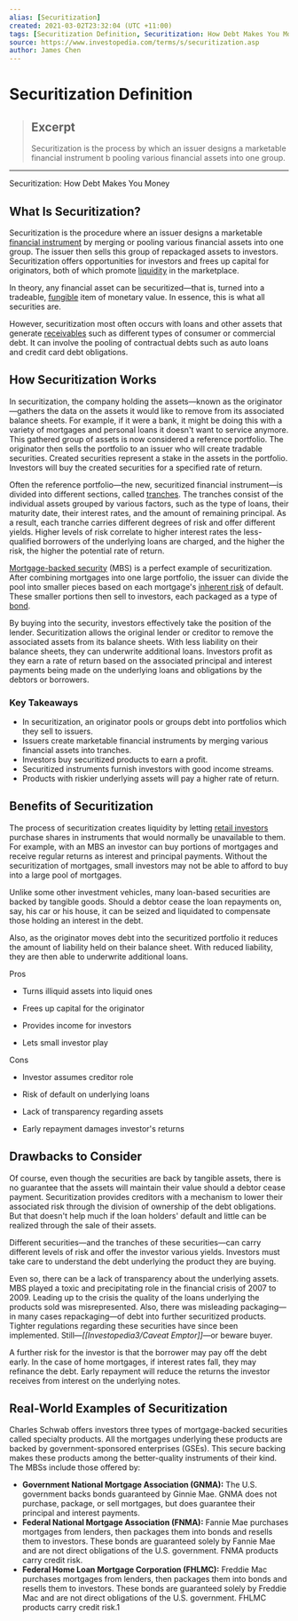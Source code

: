 ```yaml
---
alias: [Securitization]
created: 2021-03-02T23:32:04 (UTC +11:00)
tags: [Securitization Definition, Securitization: How Debt Makes You Money]
source: https://www.investopedia.com/terms/s/securitization.asp
author: James Chen
---
```


# Securitization Definition

> ## Excerpt
> Securitization is the process by which an issuer designs a marketable financial instrument b pooling various financial assets into one group.

---

Securitization: How Debt Makes You Money
## What Is Securitization?

Securitization is the procedure where an issuer designs a marketable [financial instrument](https://www.investopedia.com/terms/f/financialinstrument.asp) by merging or pooling various financial assets into one group. The issuer then sells this group of repackaged assets to investors. Securitization offers opportunities for investors and frees up capital for originators, both of which promote [liquidity](https://www.investopedia.com/terms/l/liquidity.asp) in the marketplace.

In theory, any financial asset can be securitized—that is, turned into a tradeable, [fungible](https://www.investopedia.com/terms/f/fungibility.asp) item of monetary value. In essence, this is what all securities are.

However, securitization most often occurs with loans and other assets that generate [receivables](https://www.investopedia.com/terms/r/receivables.asp) such as different types of consumer or commercial debt. It can involve the pooling of contractual debts such as auto loans and credit card debt obligations.

## How Securitization Works

In securitization, the company holding the assets—known as the originator—gathers the data on the assets it would like to remove from its associated balance sheets. For example, if it were a bank, it might be doing this with a variety of mortgages and personal loans it doesn't want to service anymore. This gathered group of assets is now considered a reference portfolio. The originator then sells the portfolio to an issuer who will create tradable securities. Created securities represent a stake in the assets in the portfolio. Investors will buy the created securities for a specified rate of return.

Often the reference portfolio—the new, securitized financial instrument—is divided into different sections, called [tranches](https://www.investopedia.com/terms/t/tranches.asp). The tranches consist of the individual assets grouped by various factors, such as the type of loans, their maturity date, their interest rates, and the amount of remaining principal. As a result, each tranche carries different degrees of risk and offer different yields. Higher levels of risk correlate to higher interest rates the less-qualified borrowers of the underlying loans are charged, and the higher the risk, the higher the potential rate of return.

[Mortgage-backed security](https://www.investopedia.com/terms/m/mbs.asp) (MBS) is a perfect example of securitization. After combining mortgages into one large portfolio, the issuer can divide the pool into smaller pieces based on each mortgage's [inherent risk](https://www.investopedia.com/terms/i/inherent-risk.asp) of default. These smaller portions then sell to investors, each packaged as a type of [bond](https://www.investopedia.com/terms/b/bond.asp).

By buying into the security, investors effectively take the position of the lender. Securitization allows the original lender or creditor to remove the associated assets from its balance sheets. With less liability on their balance sheets, they can underwrite additional loans. Investors profit as they earn a rate of return based on the associated principal and interest payments being made on the underlying loans and obligations by the debtors or borrowers.

### Key Takeaways

-   In securitization, an originator pools or groups debt into portfolios which they sell to issuers.
-   Issuers create marketable financial instruments by merging various financial assets into tranches.
-   Investors buy securitized products to earn a profit.
-   Securitized instruments furnish investors with good income streams.
-   Products with riskier underlying assets will pay a higher rate of return.

## Benefits of Securitization

The process of securitization creates liquidity by letting [retail investors](https://www.investopedia.com/terms/r/retailinvestor.asp) purchase shares in instruments that would normally be unavailable to them. For example, with an MBS an investor can buy portions of mortgages and receive regular returns as interest and principal payments. Without the securitization of mortgages, small investors may not be able to afford to buy into a large pool of mortgages.

Unlike some other investment vehicles, many loan-based securities are backed by tangible goods. Should a debtor cease the loan repayments on, say, his car or his house, it can be seized and liquidated to compensate those holding an interest in the debt.

Also, as the originator moves debt into the securitized portfolio it reduces the amount of liability held on their balance sheet. With reduced liability, they are then able to underwrite additional loans.

Pros

-   Turns illiquid assets into liquid ones
    
-   Frees up capital for the originator
    
-   Provides income for investors
    
-   Lets small investor play
    

Cons

-   Investor assumes creditor role
    
-   Risk of default on underlying loans
    
-   Lack of transparency regarding assets
    
-   Early repayment damages investor's returns
    

## Drawbacks to Consider

Of course, even though the securities are back by tangible assets, there is no guarantee that the assets will maintain their value should a debtor cease payment. Securitization provides creditors with a mechanism to lower their associated risk through the division of ownership of the debt obligations. But that doesn't help much if the loan holders' default and little can be realized through the sale of their assets.

Different securities—and the tranches of these securities—can carry different levels of risk and offer the investor various yields. Investors must take care to understand the debt underlying the product they are buying.

Even so, there can be a lack of transparency about the underlying assets. MBS played a toxic and precipitating role in the financial crisis of 2007 to 2009. Leading up to the crisis the quality of the loans underlying the products sold was misrepresented. Also, there was misleading packaging—in many cases repackaging—of debt into further securitized products. Tighter regulations regarding these securities have since been implemented. Still—_[[Investopedia3/Caveat Emptor]]_—or beware buyer.

A further risk for the investor is that the borrower may pay off the debt early. In the case of home mortgages, if interest rates fall, they may refinance the debt. Early repayment will reduce the returns the investor receives from interest on the underlying notes.

## Real-World Examples of Securitization

Charles Schwab offers investors three types of mortgage-backed securities called specialty products. All the mortgages underlying these products are backed by government-sponsored enterprises (GSEs). This secure backing makes these products among the better-quality instruments of their kind. The MBSs include those offered by:

-   **Government National Mortgage Association (GNMA):** The U.S. government backs bonds guaranteed by Ginnie Mae. GNMA does not purchase, package, or sell mortgages, but does guarantee their principal and interest payments.
-   **Federal National Mortgage Association (FNMA):** Fannie Mae purchases mortgages from lenders, then packages them into bonds and resells them to investors. These bonds are guaranteed solely by Fannie Mae and are not direct obligations of the U.S. government. FNMA products carry credit risk.
-   **Federal Home Loan Mortgage Corporation (FHLMC):** Freddie Mac purchases mortgages from lenders, then packages them into bonds and resells them to investors. These bonds are guaranteed solely by Freddie Mac and are not direct obligations of the U.S. government. FHLMC products carry credit risk.1
